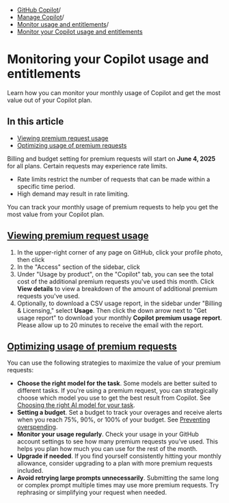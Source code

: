   * [GitHub Copilot](https://docs.github.com/en/copilot "GitHub Copilot")/
  * [Manage Copilot](https://docs.github.com/en/copilot/managing-copilot "Manage Copilot")/
  * [Monitor usage and entitlements](https://docs.github.com/en/copilot/managing-copilot/monitoring-usage-and-entitlements "Monitor usage and entitlements")/
  * [Monitor your Copilot usage and entitlements](https://docs.github.com/en/copilot/managing-copilot/monitoring-usage-and-entitlements/monitoring-your-copilot-usage-and-entitlements "Monitor your Copilot usage and entitlements")


# Monitoring your Copilot usage and entitlements
Learn how you can monitor your monthly usage of Copilot and get the most value out of your Copilot plan.
## In this article
  * [Viewing premium request usage](https://docs.github.com/en/copilot/managing-copilot/monitoring-usage-and-entitlements/monitoring-your-copilot-usage-and-entitlements#viewing-premium-request-usage)
  * [Optimizing usage of premium requests](https://docs.github.com/en/copilot/managing-copilot/monitoring-usage-and-entitlements/monitoring-your-copilot-usage-and-entitlements#optimizing-usage-of-premium-requests)


Billing and budget setting for premium requests will start on **June 4, 2025** for all plans.
Certain requests may experience rate limits.
  * Rate limits restrict the number of requests that can be made within a specific time period.
  * High demand may result in rate limiting.


You can track your monthly usage of premium requests to help you get the most value from your Copilot plan.
## [Viewing premium request usage](https://docs.github.com/en/copilot/managing-copilot/monitoring-usage-and-entitlements/monitoring-your-copilot-usage-and-entitlements#viewing-premium-request-usage)
  1. In the upper-right corner of any page on GitHub, click your profile photo, then click 
  2. In the "Access" section of the sidebar, click 
  3. Under "Usage by product", on the "Copilot" tab, you can see the total cost of the additional premium requests you've used this month. Click **View details** to view a breakdown of the amount of additional premium requests you've used.
  4. Optionally, to download a CSV usage report, in the sidebar under "Billing & Licensing," select **Usage**. Then click the down arrow next to "Get usage report" to download your monthly **Copilot premium usage report**. Please allow up to 20 minutes to receive the email with the report.


## [Optimizing usage of premium requests](https://docs.github.com/en/copilot/managing-copilot/monitoring-usage-and-entitlements/monitoring-your-copilot-usage-and-entitlements#optimizing-usage-of-premium-requests)
You can use the following strategies to maximize the value of your premium requests:
  * **Choose the right model for the task**. Some models are better suited to different tasks. If you're using a premium request, you can strategically choose which model you use to get the best result from Copilot. See [Choosing the right AI model for your task](https://docs.github.com/en/copilot/using-github-copilot/ai-models/choosing-the-right-ai-model-for-your-task).
  * **Setting a budget**. Set a budget to track your overages and receive alerts when you reach 75%, 90%, or 100% of your budget. See [Preventing overspending](https://docs.github.com/en/billing/managing-your-billing/preventing-overspending#managing-budgets-for-your-personal-account).
  * **Monitor your usage regularly**. Check your usage in your GitHub account settings to see how many premium requests you’ve used. This helps you plan how much you can use for the rest of the month.
  * **Upgrade if needed**. If you find yourself consistently hitting your monthly allowance, consider upgrading to a plan with more premium requests included.
  * **Avoid retrying large prompts unnecessarily**. Submitting the same long or complex prompt multiple times may use more premium requests. Try rephrasing or simplifying your request when needed.


